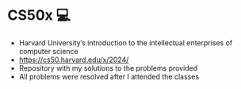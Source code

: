 # CS50x 💻
- Harvard University’s introduction to the intellectual enterprises of computer science
- https://cs50.harvard.edu/x/2024/
- Repository with my solutions to the problems provided
- All problems were resolved after I attended the classes
